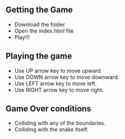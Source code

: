 ## Getting the Game

-   Download the folder
-   Open the index.html file
-   Play!!!

## Playing the game

-   Use UP arrow key to move upward.
-   Use DOWN arrow key to move downward.
-   Use LEFT arrow key to move left.
-   Use RIGHT arrow key to move right.

## Game Over conditions

-   Colliding with any of the boundaries.
-   Colliding with the snake itself.
